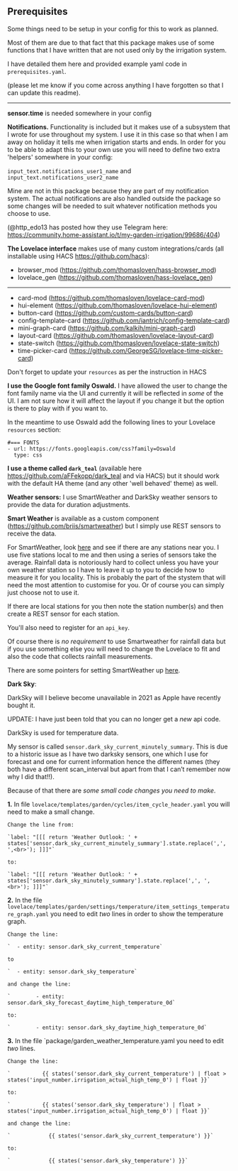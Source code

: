 <h2>Prerequisites</h2>

Some things need to be setup in your config for this to work as planned.

Most of them are due to that fact that this package makes use of some functions that I have written that are not used only by the irrigation system.

I have detailed them here and provided example yaml code in `prerequisites.yaml`.

(please let me know if you come across anything I have forgotten so that I can update this readme).

----

__sensor.time__ is needed somewhere in your config

__Notifications.__ Functionality is included but it makes use of a subsystem that I wrote for use throughout my system. 
I use it in this case so that when I am away on holiday it tells me when irrigation starts and ends.
In order for you to be able to adapt this to your own use you will need to define two extra 'helpers' somewhere in your config:

`input_text.notifications_user1_name` and `input_text.notifications_user2_name`

Mine are not in this package because they are part of my notification system.
The actual notifications are also handled outside the package so some changes will be needed to suit whatever notification methods you choose to use.

(@http_edo13 has posted how they use Telegram here: https://community.home-assistant.io/t/my-garden-irrigation/99686/404)

__The Lovelace interface__ makes use of many custom integrations/cards (all installable using HACS https://github.com/hacs):


- browser_mod (https://github.com/thomasloven/hass-browser_mod)
- lovelace_gen (https://github.com/thomasloven/hass-lovelace_gen)

--------

- card-mod (https://github.com/thomasloven/lovelace-card-mod)
- hui-element (https://github.com/thomasloven/lovelace-hui-element)
- button-card (https://github.com/custom-cards/button-card)
- config-template-card (https://github.com/iantrich/config-template-card)
- mini-graph-card (https://github.com/kalkih/mini-graph-card)
- layout-card (https://github.com/thomasloven/lovelace-layout-card)
- state-switch (https://github.com/thomasloven/lovelace-state-switch)
- time-picker-card (https://github.com/GeorgeSG/lovelace-time-picker-card)

Don't forget to update your `resources` as per the instruction in HACS


__I use the Google font family Oswald.__ I have allowed the user to change the font family name via the UI and currently it will be reflected in *some* of the UI. I am not sure how it will affect the layout if you change it but the option is there to play with if you want to.

In the meantime to use Oswald add the following lines to your Lovelace `resources` section:

```
#=== FONTS
- url: https://fonts.googleapis.com/css?family=Oswald
  type: css
```

__I use a theme called `dark_teal`__ (available here https://github.com/aFFekopp/dark_teal and via HACS) but it should work with the default HA theme (and any other 'well behaved' theme) as well.


__Weather sensors:__ I use SmartWeather and DarkSky weather sensors to provide the data for duration adjustments.

__Smart Weather__ is available as a custom component (https://github.com/briis/smartweather) but I simply use REST sensors to receive the data.


For SmartWeather, look [here](https://smartweather.weatherflow.com/map) and see if there are any stations near you. I use five stations local to me and then using a series of sensors take the average. Rainfall data is notoriously hard to collect unless you have your own weather station so I have to leave it up to you to decide how to measure it for you locality. This is probably the part of the stystem  that will need the most attention to customise for you. Or of course you can simply just choose not to use it.

If there are local stations for you then note the station number(s) and then create a REST sensor for each station.

You'll also need to register for an `api_key`.

Of course there is *no requirement* to use Smartweather for rainfall data but if you use something else you will need to change the Lovelace to fit and also the code that collects rainfall measurements.

There are some pointers for setting SmartWeather up [here](https://github.com/kloggy/HA-Irrigation-Version2/blob/master/smartweather_example.md).

__Dark Sky__:

DarkSky will I believe become unavailable in 2021 as Apple have recently bought it.

UPDATE: I have just been told that you can no longer get a *new* api code.

DarkSky is used for temperature data.

My sensor is called `sensor.dark_sky_current_minutely_summary`. This is due to a historic issue as I have two darksky sensors,
one which I use for forecast and one for current information hence the different names
(they both have a different scan_interval but apart from that I can’t remember now why I did that!!).

Because of that there are *some small code changes you need to make*.

__1.__  In file `lovelace/templates/garden/cycles/item_cycle_header.yaml` you will need to make a small change.

    Change the line from:

    `label: "[[[ return 'Weather Outlook: ' + states['sensor.dark_sky_current_minutely_summary'].state.replace(',', ',<br>'); ]]]"`

    to:

    `label: "[[[ return 'Weather Outlook: ' + states['sensor.dark_sky_minutely_summary'].state.replace(',', ',<br>'); ]]]"`

__2.__  In the file `lovelace/templates/garden/settings/temperature/item_settings_temperature_graph.yaml` you need to edit _two_ lines in order to show the temperature graph. 

    Change the line:

    `  - entity: sensor.dark_sky_current_temperature`

    to

    `  - entity: sensor.dark_sky_temperature`

    and change the line:

    `        - entity: sensor.dark_sky_forecast_daytime_high_temperature_0d`

    to:

    `        - entity: sensor.dark_sky_daytime_high_temperature_0d`

__3.__  In the file `package/garden_weather_temperature.yaml you need to edit _two_ lines.

    Change the line:

    `          {{ states('sensor.dark_sky_current_temperature') | float > states('input_number.irrigation_actual_high_temp_0') | float }}`

    to:

    `          {{ states('sensor.dark_sky_temperature') | float > states('input_number.irrigation_actual_high_temp_0') | float }}`

    and change the line:

    `            {{ states('sensor.dark_sky_current_temperature') }}`

    to:

    `            {{ states('sensor.dark_sky_temperature') }}`



